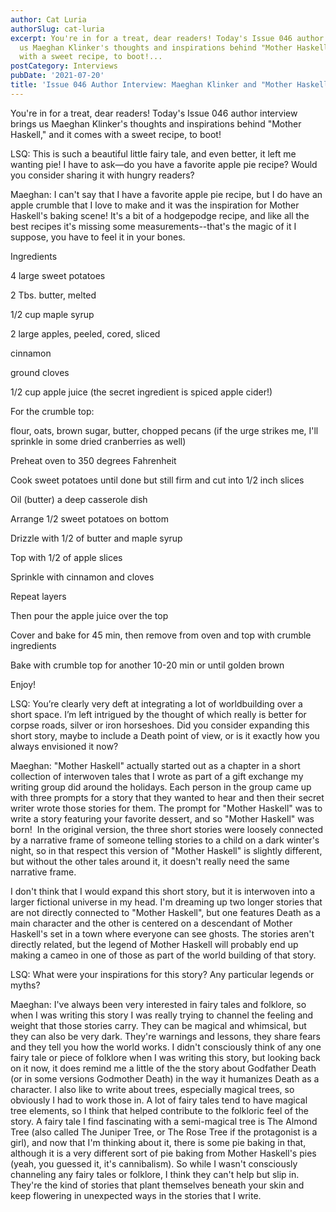 ```yaml
---
author: Cat Luria
authorSlug: cat-luria
excerpt: You're in for a treat, dear readers! Today's Issue 046 author interview brings
  us Maeghan Klinker's thoughts and inspirations behind "Mother Haskell," and it comes
  with a sweet recipe, to boot!...
postCategory: Interviews
pubDate: '2021-07-20'
title: 'Issue 046 Author Interview: Maeghan Klinker and "Mother Haskell"'
---
```

You're in for a treat, dear readers! Today's Issue 046 author interview brings us Maeghan Klinker's thoughts and inspirations behind "Mother Haskell," and it comes with a sweet recipe, to boot!

LSQ: This is such a beautiful little fairy tale, and even better, it left me wanting pie! I have to ask—do you have a favorite apple pie recipe? Would you consider sharing it with hungry readers?

Maeghan: I can't say that I have a favorite apple pie recipe, but I do have an apple crumble that I love to make and it was the inspiration for Mother Haskell's baking scene! It's a bit of a hodgepodge recipe, and like all the best recipes it's missing some measurements--that's the magic of it I suppose, you have to feel it in your bones.

Ingredients

4 large sweet potatoes

2 Tbs. butter, melted

1/2 cup maple syrup

2 large apples, peeled, cored, sliced

cinnamon

ground cloves

1/2 cup apple juice (the secret ingredient is spiced apple cider!)

For the crumble top:

flour, oats, brown sugar, butter, chopped pecans (if the urge strikes me, I'll sprinkle in some dried cranberries as well)

Preheat oven to 350 degrees Fahrenheit

Cook sweet potatoes until done but still firm and cut into 1/2 inch slices

Oil (butter) a deep casserole dish

Arrange 1/2 sweet potatoes on bottom

Drizzle with 1/2 of butter and maple syrup

Top with 1/2 of apple slices

Sprinkle with cinnamon and cloves

Repeat layers

Then pour the apple juice over the top

Cover and bake for 45 min, then remove from oven and top with crumble ingredients

Bake with crumble top for another 10-20 min or until golden brown

Enjoy!

LSQ: You’re clearly very deft at integrating a lot of worldbuilding over a short space. I’m left intrigued by the thought of which really is better for corpse roads, silver or iron horseshoes. Did you consider expanding this short story, maybe to include a Death point of view, or is it exactly how you always envisioned it now?

Maeghan: "Mother Haskell" actually started out as a chapter in a short collection of interwoven tales that I wrote as part of a gift exchange my writing group did around the holidays. Each person in the group came up with three prompts for a story that they wanted to hear and then their secret writer wrote those stories for them. The prompt for "Mother Haskell" was to write a story featuring your favorite dessert, and so "Mother Haskell" was born!  In the original version, the three short stories were loosely connected by a narrative frame of someone telling stories to a child on a dark winter's night, so in that respect this version of "Mother Haskell" is slightly different, but without the other tales around it, it doesn't really need the same narrative frame.

I don't think that I would expand this short story, but it is interwoven into a larger fictional universe in my head. I'm dreaming up two longer stories that are not directly connected to "Mother Haskell", but one features Death as a main character and the other is centered on a descendant of Mother Haskell's set in a town where everyone can see ghosts. The stories aren't directly related, but the legend of Mother Haskell will probably end up making a cameo in one of those as part of the world building of that story.

LSQ: What were your inspirations for this story? Any particular legends or myths?

Maeghan: I've always been very interested in fairy tales and folklore, so when I was writing this story I was really trying to channel the feeling and weight that those stories carry. They can be magical and whimsical, but they can also be very dark. They're warnings and lessons, they share fears and they tell you how the world works. I didn't consciously think of any one fairy tale or piece of folklore when I was writing this story, but looking back on it now, it does remind me a little of the the story about Godfather Death (or in some versions Godmother Death) in the way it humanizes Death as a character. I also like to write about trees, especially magical trees, so obviously I had to work those in. A lot of fairy tales tend to have magical tree elements, so I think that helped contribute to the folkloric feel of the story. A fairy tale I find fascinating with a semi-magical tree is The Almond Tree (also called The Juniper Tree, or The Rose Tree if the protagonist is a girl), and now that I'm thinking about it, there is some pie baking in that, although it is a very different sort of pie baking from Mother Haskell's pies (yeah, you guessed it, it's cannibalism). So while I wasn't consciously channeling any fairy tales or folklore, I think they can't help but slip in. They're the kind of stories that plant themselves beneath your skin and keep flowering in unexpected ways in the stories that I write.